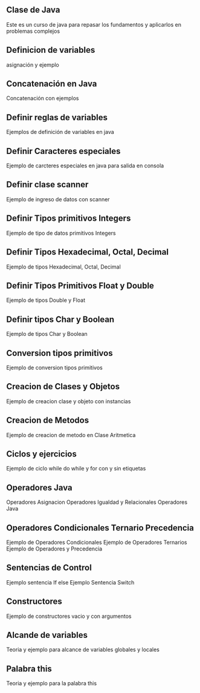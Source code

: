 ## Clase de Java
Este es un curso de java para repasar los fundamentos y aplicarlos en problemas complejos

## Definicion de variables
asignación y ejemplo

## Concatenación en Java
Concatenación con ejemplos

## Definir reglas de variables
Ejemplos de definición de variables en java

## Definir Caracteres especiales
Ejemplo de carcteres especiales en java para salida en consola

## Definir clase scanner
Ejemplo de ingreso de datos con scanner

## Definir Tipos primitivos Integers
Ejemplo de tipo de datos primitivos Integers

## Definir Tipos Hexadecimal, Octal, Decimal
Ejemplo de tipos Hexadecimal, Octal, Decimal

## Definir Tipos Primitivos Float y Double
Ejemplo de tipos Double y Float

## Definir tipos Char y Boolean
Ejemplo de tipos Char y Boolean

## Conversion tipos primitivos
Ejemplo de conversion tipos primitivos

## Creacion de Clases y Objetos
Ejemplo de creacion clase y objeto con instancias

## Creacion de Metodos
Ejemplo de creacion de metodo en Clase Aritmetica
## Ciclos y ejercicios
Ejemplo de ciclo while do while y for con y sin etiquetas
## Operadores Java
Operadores Asignacion
Operadores Igualdad y Relacionales
Operadores Java

## Operadores Condicionales Ternario Precedencia
Ejemplo de Operadores Condicionales
Ejemplo de Operadores Ternarios
Ejemplo de Operadores y Precedencia

## Sentencias de Control
Ejemplo sentencia If else
Ejemplo Sentencia Switch

## Constructores
Ejemplo de constructores vacio y con argumentos

## Alcande de variables
Teoria y ejemplo para alcance de variables globales y locales

## Palabra this
Teoria y ejemplo para la palabra this